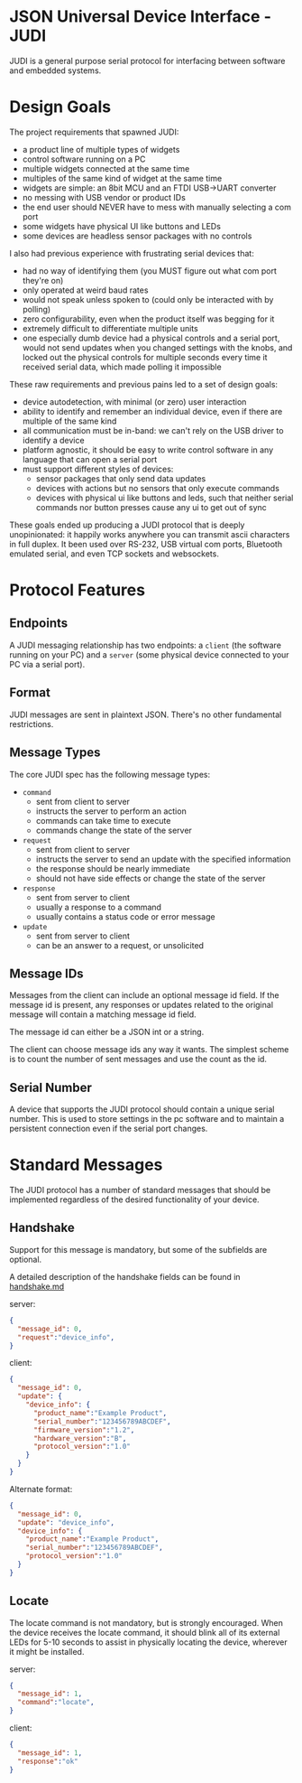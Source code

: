 # JSON Universal Device Interface - JUDI

JUDI is a general purpose serial protocol for interfacing between software and embedded systems. 

# Design Goals

The project requirements that spawned JUDI:
- a product line of multiple types of widgets
- control software running on a PC
- multiple widgets connected at the same time
- multiples of the same kind of widget at the same time
- widgets are simple: an 8bit MCU and an FTDI USB->UART converter
- no messing with USB vendor or product IDs
- the end user should NEVER have to mess with manually selecting a com port
- some widgets have physical UI like buttons and LEDs
- some devices are headless sensor packages with no controls

I also had previous experience with frustrating serial devices that:
- had no way of identifying them (you MUST figure out what com port they're on)
- only operated at weird baud rates
- would not speak unless spoken to (could only be interacted with by polling)
- zero configurability, even when the product itself was begging for it
- extremely difficult to differentiate multiple units
- one especially dumb device had a physical controls and a serial port, would not send updates when you changed settings with the knobs, and locked out the physical controls for multiple seconds every time it received serial data, which made polling it impossible


These raw requirements and previous pains led to a set of design goals:
- device autodetection, with minimal (or zero) user interaction
- ability to identify and remember an individual device, even if there are multiple of the same kind
- all communication must be in-band: we can't rely on the USB driver to identify a device
- platform agnostic, it should be easy to write control software in any language that can open a serial port
- must support different styles of devices:
  - sensor packages that only send data updates
  - devices with actions but no sensors that only execute commands
  - devices with physical ui like buttons and leds, such that neither serial commands nor button presses cause any ui to get out of sync

These goals ended up producing a JUDI protocol that is deeply unopinionated: it happily works anywhere you can transmit ascii characters in full duplex. It been used over RS-232, USB virtual com ports, Bluetooth emulated serial, and even TCP sockets and websockets.

# Protocol Features

## Endpoints

A JUDI messaging relationship has two endpoints: a `client` (the software running on your PC) and a `server` (some physical device connected to your PC via a serial port).

## Format 
JUDI messages are sent in plaintext JSON. There's no other fundamental restrictions.

## Message Types
The core JUDI spec has the following message types:
- `command`
  - sent from client to server
  - instructs the server to perform an action
  - commands can take time to execute
  - commands change the state of the server
- `request`
  - sent from client to server
  - instructs the server to send an update with the specified information
  - the response should be nearly immediate
  - should not have side effects or change the state of the server
- `response`
  - sent from server to client
  - usually a response to a command
  - usually contains a status code or error message
- `update`
  - sent from server to client
  - can be an answer to a request, or unsolicited 

## Message IDs
Messages from the client can include an optional message id field. If the message id is present, any responses or updates related to the original message will contain a matching message id field.

The message id can either be a JSON int or a string.

The client can choose message ids any way it wants. The simplest scheme is to count the number of sent messages and use the count as the id.

## Serial Number
A device that supports the JUDI protocol should contain a unique serial number. This is used to store settings in the pc software and to maintain a persistent connection even if the serial port changes.

# Standard Messages
The JUDI protocol has a number of standard messages that should be implemented regardless of the desired functionality of your device.
## Handshake
Support for this message is mandatory, but some of the subfields are optional.

A detailed description of the handshake fields can be found in [handshake.md](https://github.com/Codex-Engine/JUDI/blob/master/handshake.md)

server:
``` JSON
{
  "message_id": 0,
  "request":"device_info", 
}
```
client: 
``` JSON
{
  "message_id": 0, 
  "update": {
    "device_info": {
      "product_name":"Example Product",
      "serial_number":"123456789ABCDEF",
      "firmware_version":"1.2",
      "hardware_version":"B",
      "protocol_version":"1.0"
    }
  }
}
```
Alternate format:
``` JSON
{
  "message_id": 0, 
  "update": "device_info", 
  "device_info": {
    "product_name":"Example Product",
    "serial_number":"123456789ABCDEF",
    "protocol_version":"1.0"
  }
}
```

## Locate
The locate command is not mandatory, but is strongly encouraged. When the device receives the locate command, it should blink all of its external LEDs for 5-10 seconds to assist in physically locating the device, wherever it might be installed. 

server:
``` JSON
{
  "message_id": 1,
  "command":"locate", 
}
```
client: 
``` JSON
{
  "message_id": 1, 
  "response":"ok"
}
```
